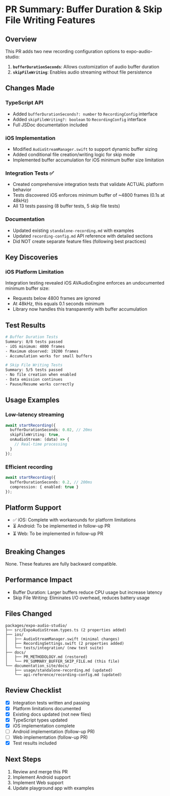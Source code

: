 # PR Summary: Buffer Duration & Skip File Writing Features

## Overview

This PR adds two new recording configuration options to expo-audio-studio:

1. **`bufferDurationSeconds`**: Allows customization of audio buffer duration
2. **`skipFileWriting`**: Enables audio streaming without file persistence

## Changes Made

### TypeScript API
- Added `bufferDurationSeconds?: number` to `RecordingConfig` interface
- Added `skipFileWriting?: boolean` to `RecordingConfig` interface
- Full JSDoc documentation included

### iOS Implementation
- Modified `AudioStreamManager.swift` to support dynamic buffer sizing
- Added conditional file creation/writing logic for skip mode
- Implemented buffer accumulation for iOS minimum buffer size limitation

### Integration Tests ✅
- Created comprehensive integration tests that validate ACTUAL platform behavior
- Tests discovered iOS enforces minimum buffer of ~4800 frames (0.1s at 48kHz)
- All 13 tests passing (8 buffer tests, 5 skip file tests)

### Documentation
- Updated existing `standalone-recording.md` with examples
- Updated `recording-config.md` API reference with detailed sections
- Did NOT create separate feature files (following best practices)

## Key Discoveries

### iOS Platform Limitation
Integration testing revealed iOS AVAudioEngine enforces an undocumented minimum buffer size:
- Requests below 4800 frames are ignored
- At 48kHz, this equals 0.1 seconds minimum
- Library now handles this transparently with buffer accumulation

## Test Results

```bash
# Buffer Duration Tests
Summary: 8/8 tests passed
- iOS minimum: 4800 frames
- Maximum observed: 19200 frames
- Accumulation works for small buffers

# Skip File Writing Tests  
Summary: 5/5 tests passed
- No file creation when enabled
- Data emission continues
- Pause/Resume works correctly
```

## Usage Examples

### Low-latency streaming
```typescript
await startRecording({
  bufferDurationSeconds: 0.02, // 20ms
  skipFileWriting: true,
  onAudioStream: (data) => {
    // Real-time processing
  }
});
```

### Efficient recording
```typescript
await startRecording({
  bufferDurationSeconds: 0.2, // 200ms
  compression: { enabled: true }
});
```

## Platform Support

- ✅ iOS: Complete with workarounds for platform limitations
- ⏳ Android: To be implemented in follow-up PR
- ⏳ Web: To be implemented in follow-up PR

## Breaking Changes

None. These features are fully backward compatible.

## Performance Impact

- Buffer Duration: Larger buffers reduce CPU usage but increase latency
- Skip File Writing: Eliminates I/O overhead, reduces battery usage

## Files Changed

```
packages/expo-audio-studio/
├── src/ExpoAudioStream.types.ts (2 properties added)
├── ios/
│   ├── AudioStreamManager.swift (minimal changes)
│   ├── RecordingSettings.swift (2 properties added)
│   └── tests/integration/ (new test suite)
├── docs/
│   ├── PR_METHODOLOGY.md (restored)
│   └── PR_SUMMARY_BUFFER_SKIP_FILE.md (this file)
└── documentation_site/docs/
    ├── usage/standalone-recording.md (updated)
    └── api-reference/recording-config.md (updated)
```

## Review Checklist

- [x] Integration tests written and passing
- [x] Platform limitations documented
- [x] Existing docs updated (not new files)
- [x] TypeScript types updated
- [x] iOS implementation complete
- [ ] Android implementation (follow-up PR)
- [ ] Web implementation (follow-up PR)
- [x] Test results included

## Next Steps

1. Review and merge this PR
2. Implement Android support
3. Implement Web support
4. Update playground app with examples 